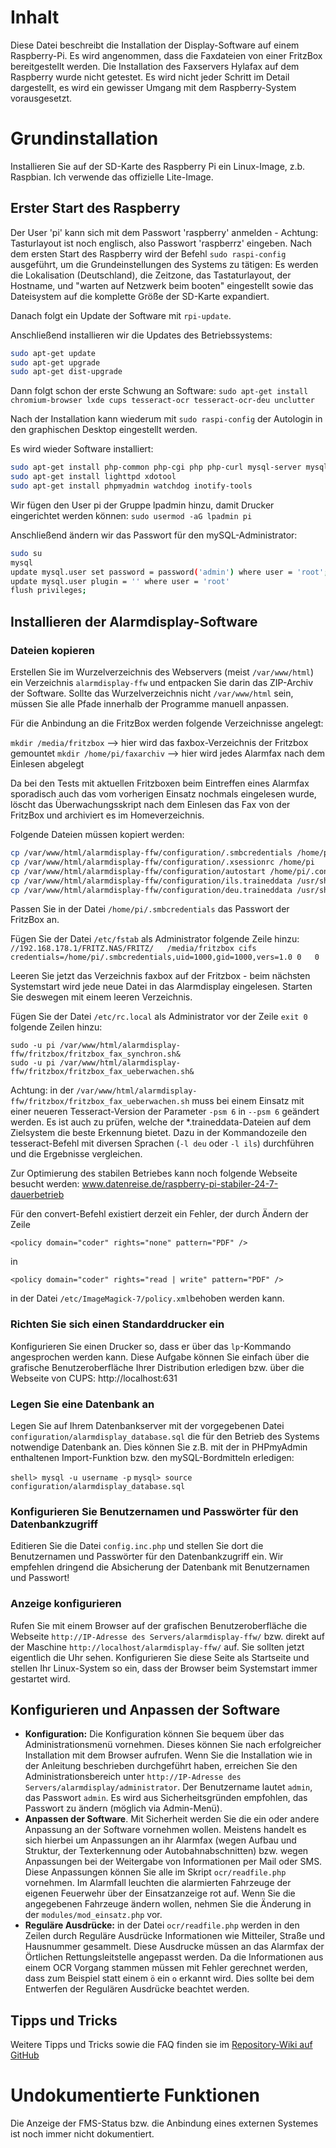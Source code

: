 # Inhalt
Diese Datei beschreibt die Installation der Display-Software auf einem Raspberry-Pi. 
Es wird angenommen, dass die Faxdateien von einer FritzBox bereitgestellt werden. 
Die Installation des Faxservers Hylafax auf dem Raspberry wurde nicht getestet.
Es wird nicht jeder Schritt im Detail dargestellt, es wird ein gewisser Umgang mit dem Raspberry-System vorausgesetzt.

# Grundinstallation
Installieren Sie auf der SD-Karte des Raspberry Pi ein Linux-Image, z.b. Raspbian. 
Ich verwende das offizielle Lite-Image.

## Erster Start des Raspberry
Der User 'pi' kann sich mit dem Passwort 'raspberry' anmelden - Achtung: Tasturlayout ist noch englisch, also Passwort 'raspberrz' eingeben.
Nach dem ersten Start des Raspberry wird der Befehl `sudo raspi-config` ausgeführt, um die Grundeinstellungen des Systems zu tätigen:
Es werden die Lokalisation (Deutschland), die Zeitzone, das Tastaturlayout, der Hostname, und "warten auf Netzwerk beim booten" eingestellt sowie das Dateisystem auf die komplette Größe der SD-Karte expandiert.

Danach folgt ein Update der Software mit `rpi-update`.

Anschließend installieren wir die Updates des Betriebssystems:
````bash
sudo apt-get update
sudo apt-get upgrade
sudo apt-get dist-upgrade
````

Dann folgt schon der erste Schwung an Software:
`sudo apt-get install chromium-browser lxde cups tesseract-ocr tesseract-ocr-deu unclutter`

Nach der Installation kann wiederum mit `sudo raspi-config` der Autologin in den graphischen Desktop eingestellt werden.

Es wird wieder Software installiert:

```bash
sudo apt-get install php-common php-cgi php php-curl mysql-server mysql-client php-mysql wkhtmltopdf
sudo apt-get install lighttpd xdotool
sudo apt-get install phpmyadmin watchdog inotify-tools
````

Wir fügen den User pi der Gruppe lpadmin hinzu, damit Drucker eingerichtet werden können:
`sudo usermod -aG lpadmin pi`

Anschließend ändern wir das Passwort für den mySQL-Administrator:
````bash
sudo su
mysql
update mysql.user set password = password('admin') where user = 'root';
update mysql.user plugin = '' where user = 'root'
flush privileges;
```` 

## Installieren der Alarmdisplay-Software
### Dateien kopieren
Erstellen Sie im Wurzelverzeichnis des Webservers (meist `/var/www/html`) ein 
Verzeichnis `alarmdisplay-ffw` und entpacken Sie darin das ZIP-Archiv der Software.
Sollte das Wurzelverzeichnis nicht `/var/www/html` sein, müssen Sie alle Pfade innerhalb 
der Programme manuell anpassen.


Für die Anbindung an die FritzBox werden folgende Verzeichnisse angelegt: 

`mkdir /media/fritzbox`  --> hier wird das faxbox-Verzeichnis der Fritzbox gemountet
`mkdir /home/pi/faxarchiv`  --> hier wird jedes Alarmfax nach dem Einlesen abgelegt

Da bei den Tests mit aktuellen Fritzboxen beim Eintreffen eines Alarmfax sporadisch auch das vom vorherigen Einsatz nochmals eingelesen wurde, löscht das Überwachungsskript nach dem Einlesen das Fax von der FritzBox und archiviert es im Homeverzeichnis. 

Folgende Dateien müssen kopiert werden:
````bash
cp /var/www/html/alarmdisplay-ffw/configuration/.smbcredentials /home/pi
cp /var/www/html/alarmdisplay-ffw/configuration/.xsessionrc /home/pi
cp /var/www/html/alarmdisplay-ffw/configuration/autostart /home/pi/.config/lxsession/LXDE-pi/
cp /var/www/html/alarmdisplay-ffw/configuration/ils.traineddata /usr/share/tesseract-ocr/tessdata/
cp /var/www/html/alarmdisplay-ffw/configuration/deu.traineddata /usr/share/tesseract-ocr/tessdata/
````

Passen Sie in der Datei `/home/pi/.smbcredentials` das Passwort der FritzBox an.

Fügen Sie der Datei `/etc/fstab` als Administrator folgende Zeile hinzu:
`//192.168.178.1/FRITZ.NAS/FRITZ/	/media/fritzbox	cifs	credentials=/home/pi/.smbcredentials,uid=1000,gid=1000,vers=1.0	0	0`

Leeren Sie jetzt das Verzeichnis faxbox auf der Fritzbox - beim nächsten Systemstart wird jede neue Datei in das Alarmdisplay eingelesen.
Starten Sie deswegen mit einem leeren Verzeichnis.

Fügen Sie der Datei `/etc/rc.local` als Administrator vor der Zeile `exit 0` folgende Zeilen hinzu:
````
sudo -u pi /var/www/html/alarmdisplay-ffw/fritzbox/fritzbox_fax_synchron.sh&
sudo -u pi /var/www/html/alarmdisplay-ffw/fritzbox/fritzbox_fax_ueberwachen.sh&
````

Achtung: in der `/var/www/html/alarmdisplay-ffw/fritzbox/fritzbox_fax_ueberwachen.sh` muss bei einem Einsatz mit einer neueren Tesseract-Version der Parameter `-psm 6` in `--psm 6` geändert werden. Es ist auch zu prüfen, welche der *.traineddata-Dateien auf dem Zielsystem die beste Erkennung bietet. Dazu in der Kommandozeile den tesseract-Befehl mit diversen Sprachen (`-l deu` oder `-l ils`) durchführen und die Ergebnisse vergleichen.


Zur Optimierung des stabilen Betriebes kann noch folgende Webseite besucht werden: www.datenreise.de/raspberry-pi-stabiler-24-7-dauerbetrieb

Für den convert-Befehl existiert derzeit ein Fehler, der durch Ändern der Zeile
````
<policy domain="coder" rights="none" pattern="PDF" />
````
in
````
<policy domain="coder" rights="read | write" pattern="PDF" />
````
in der Datei `/etc/ImageMagick-7/policy.xml`behoben werden kann.




### Richten Sie sich einen Standarddrucker ein
Konfigurieren Sie einen Drucker so, dass er über das `lp`-Kommando angesprochen 
werden kann. Diese Aufgabe können Sie einfach über die grafische 
Benutzeroberfläche Ihrer Distribution erledigen bzw. über die Webseite von CUPS: http://localhost:631

### Legen Sie eine Datenbank an
Legen Sie auf Ihrem Datenbankserver mit der vorgegebenen Datei 
`configuration/alarmdisplay_database.sql` die für den Betrieb des Systems 
notwendige Datenbank an. Dies können Sie z.B. mit der in PHPmyAdmin enthaltenen 
Import-Funktion bzw. den mySQL-Bordmitteln erledigen:

`shell> mysql -u username -p`
`mysql> source configuration/alarmdisplay_database.sql`


### Konfigurieren Sie Benutzernamen und Passwörter für den Datenbankzugriff
Editieren Sie die Datei `config.inc.php` und stellen Sie dort die Benutzernamen 
und Passwörter für den Datenbankzugriff ein. Wir empfehlen dringend die 
Absicherung der Datenbank mit Benutzernamen und Passwort!


### Anzeige konfigurieren 
Rufen Sie mit einem Browser auf der grafischen Benutzeroberfläche die Webseite 
`http://IP-Adresse des Servers/alarmdisplay-ffw/` bzw. direkt auf der Maschine `http://localhost/alarmdisplay-ffw/` auf. Sie sollten jetzt eigentlich 
die Uhr sehen.
Konfigurieren Sie diese Seite als Startseite und stellen Ihr Linux-System so 
ein, dass der Browser beim Systemstart immer gestartet wird.


## Konfigurieren und Anpassen der Software
- **Konfiguration:** Die Konfiguration können Sie bequem über das 
  Administrationsmenü vornehmen. Dieses können Sie nach erfolgreicher 
  Installation mit dem Browser aufrufen. Wenn Sie die Installation wie in der 
  Anleitung beschrieben durchgeführt haben, erreichen Sie den 
  Administrationsbereich unter `http://IP-Adresse des 
  Servers/alarmdisplay/administrator`. Der Benutzername lautet `admin`, das 
  Passwort `admin`. Es wird aus Sicherheitsgründen empfohlen, das Passwort zu 
  ändern (möglich via Admin-Menü).
- **Anpassen der Software**. Mit Sicherheit werden Sie die ein oder andere 
  Anpassung an der Software vornehmen wollen. Meistens handelt es sich hierbei 
  um Anpassungen an ihr Alarmfax (wegen Aufbau und Struktur, der Texterkennung 
  oder Autobahnabschnitten) bzw. wegen Anpassungen bei der Weitergabe von 
  Informationen per Mail oder SMS. Diese Anpassungen können Sie alle im Skript 
  `ocr/readfile.php` vornehmen. Im Alarmfall leuchten die alarmierten Fahrzeuge 
  der eigenen Feuerwehr über der Einsatzanzeige rot auf. Wenn Sie die 
  angegebenen Fahrzeuge ändern wollen, nehmen Sie die Änderung in der 
  `modules/mod_einsatz.php` vor.
- **Reguläre Ausdrücke:** in der Datei `ocr/readfile.php` werden in den Zeilen 
  durch Reguläre Ausdrücke Informationen wie Mitteiler, Straße und 
  Hausnummer gesammelt. Diese Ausdrucke müssen an das Alarmfax der Örtlichen 
  Rettungsleitstelle angepasst werden. Da die Informationen aus einem OCR 
  Vorgang stammen müssen mit Fehler gerechnet werden, dass zum Beispiel statt 
  einem `ö` ein `o` erkannt wird. Dies sollte bei dem Entwerfen der Regulären 
  Ausdrücke beachtet werden.


## Tipps und Tricks
Weitere Tipps und Tricks sowie die FAQ finden sie im [Repository-Wiki auf 
GitHub](https://github.com/windele/alarmdisplay-ffw/wiki)

# Undokumentierte Funktionen
Die Anzeige der FMS-Status bzw. die Anbindung eines externen Systemes ist noch 
immer nicht dokumentiert. 



